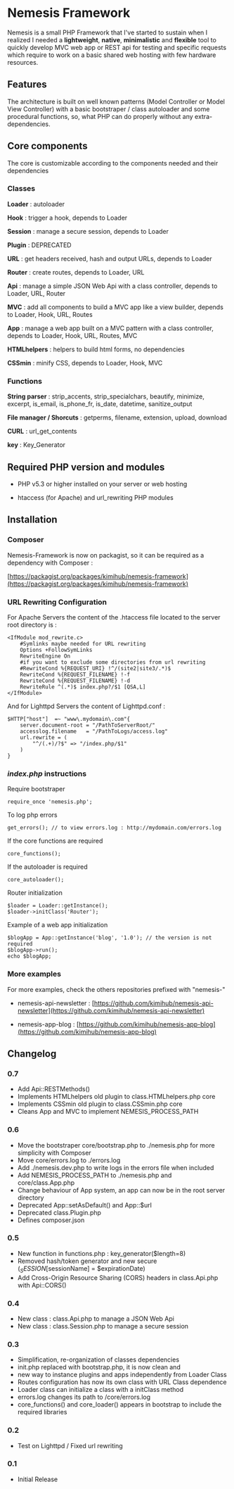# Nemesis Framework  #
Nemesis is a small PHP Framework that I've started to sustain when I realized I needed a
**lightweight**, **native**, **minimalistic** and **flexible** tool to quickly develop MVC web app or REST api for testing and specific requests which require to work on a basic shared web hosting with few hardware resources.

## Features ##

The architecture is built on well known patterns (Model Controller or Model View Controller) with a basic bootstraper / class autoloader and some procedural functions, so, what PHP can do properly without any extra-dependencies.

## Core components ##

The core is customizable according to the components needed and their dependencies

### Classes ###


**Loader** : autoloader

**Hook** : trigger a hook, depends to Loader

**Session** : manage a secure session, depends to Loader

**Plugin** : DEPRECATED

**URL** : get headers received, hash and output URLs, depends to Loader

**Router** : create routes, depends to Loader, URL

**Api** : manage a simple JSON Web Api with a class controller, depends to Loader, URL, Router

**MVC** : add all components to build a MVC app like a view builder, depends to Loader, Hook, URL, Routes

**App** : manage a web app built on a MVC pattern with a class controller, depends to Loader, Hook, URL, Routes, MVC

**HTMLhelpers** : helpers to build html forms, no dependencies

**CSSmin** : minify CSS, depends to Loader, Hook, MVC



### Functions ###

**String parser** : strip_accents, strip_specialchars, beautify, minimize, excerpt, is_email, is_phone_fr, is_date, datetime, sanitize_output

**File manager / Shorcuts** : getperms, filename, extension, upload, download

**CURL** : url_get_contents

**key** : Key_Generator


## Required PHP version and modules ##

- PHP v5.3 or higher installed on your server or web hosting

- htaccess (for Apache) and url_rewriting PHP modules


## Installation ##

### Composer ###
Nemesis-Framework is now on packagist, so it can be required as a dependency with Composer :

[https://packagist.org/packages/kimihub/nemesis-framework](https://packagist.org/packages/kimihub/nemesis-framework)


### URL Rewriting Configuration ###
For Apache Servers the content of the .htaccess file located to the server root directory is :

	<IfModule mod_rewrite.c>
		#Symlinks maybe needed for URL rewriting
		Options +FollowSymLinks
		RewriteEngine On
		#if you want to exclude some directories from url rewriting
		#RewriteCond %{REQUEST_URI} !^/(site2|site3/.*)$
		RewriteCond %{REQUEST_FILENAME} !-f
		RewriteCond %{REQUEST_FILENAME} !-d
		RewriteRule ^(.*)$ index.php?/$1 [QSA,L]
	</IfModule>


And for Lighttpd Servers the content of Lighttpd.conf :

	$HTTP["host"]  =~ "www\.mydomain\.com"{
		server.document-root = "/PathToServerRoot/"
		accesslog.filename   = "/PathToLogs/access.log"
	 	url.rewrite = (
			"^/(.+)/?$" => "/index.php/$1"
		)
	}

### *index.php* instructions ###
Require bootstraper

	require_once 'nemesis.php';

To log php errors

    get_errors(); // to view errors.log : http://mydomain.com/errors.log 


If the core functions are required

	core_functions();

If the autoloader is required

	core_autoloader();

Router initialization

	$loader = Loader::getInstance();
	$loader->initClass('Router');

Example of a web app initialization

	$blogApp = App::getInstance('blog', '1.0'); // the version is not required
	$blogApp->run();
	echo $blogApp;

### More examples ###
For more examples, check the others repositories prefixed with "nemesis-"

- nemesis-api-newsletter : [https://github.com/kimihub/nemesis-api-newsletter](https://github.com/kimihub/nemesis-api-newsletter)

- nemesis-app-blog : [https://github.com/kimihub/nemesis-app-blog](https://github.com/kimihub/nemesis-app-blog)


Changelog
---------
### 0.7
* Add Api::RESTMethods()
* Implements HTMLhelpers old plugin to class.HTMLhelpers.php core
* Implements CSSmin old plugin to class.CSSmin.php core
* Cleans App and MVC to implement NEMESIS_PROCESS_PATH

### 0.6
* Move the bootstraper core/bootstrap.php to ./nemesis.php for more simplicity with Composer
* Move core/errors.log to ./errors.log
* Add ./nemesis.dev.php to write logs in the errors file when included
* Add NEMESIS_PROCESS_PATH to ./nemesis.php and core/class.App.php
* Change behaviour of App system, an app can now be in the root server directory
* Deprecated App::setAsDefault() and App::$url
* Deprecated class.Plugin.php
* Defines composer.json

### 0.5
* New function in functions.php : key_generator($length=8)
* Removed hash/token generator and new secure ($_SESSION[$sessionName] = $expirationDate)
* Add Cross-Origin Resource Sharing (CORS) headers in class.Api.php with Api::CORS()

### 0.4
* New class : class.Api.php to manage a JSON Web Api
* New class : class.Session.php to manage a secure session

### 0.3
* Simplification, re-organization of classes dependencies
* init.php replaced with bootstrap.php, it is now clean and
* new way to instance plugins and apps independently from Loader Class
* Routes configuration has now its own class with URL Class dependence
* Loader class can initialize a class with a initClass method
* errors.log changes its path to /core/errors.log
* core_functions() and core_loader() appears in bootstrap to include the required libraries

### 0.2
* Test on Lighttpd / Fixed url rewriting

### 0.1
* Initial Release
